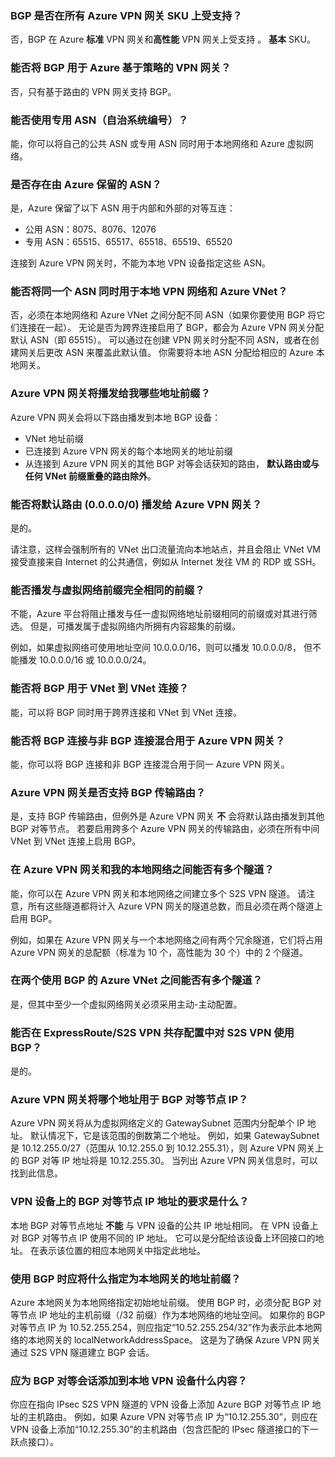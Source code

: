 ### <a name="is-bgp-supported-on-all-azure-vpn-gateway-skus"></a>BGP 是否在所有 Azure VPN 网关 SKU 上受支持？
否，BGP 在 Azure **标准** VPN 网关和**高性能** VPN 网关上受支持 。 **基本** SKU。

### <a name="can-i-use-bgp-with-azure-policy-based-vpn-gateways"></a>能否将 BGP 用于 Azure 基于策略的 VPN 网关？
否，只有基于路由的 VPN 网关支持 BGP。

### <a name="can-i-use-private-asns-autonomous-system-numbers"></a>能否使用专用 ASN（自治系统编号）？
能，你可以将自己的公共 ASN 或专用 ASN 同时用于本地网络和 Azure 虚拟网络。

### <a name="are-there-asns-reserved-by-azure"></a>是否存在由 Azure 保留的 ASN？
是，Azure 保留了以下 ASN 用于内部和外部的对等互连：

* 公用 ASN：8075、8076、12076
* 专用 ASN：65515、65517、65518、65519、65520

连接到 Azure VPN 网关时，不能为本地 VPN 设备指定这些 ASN。

### <a name="can-i-use-the-same-asn-for-both-on-premises-vpn-networks-and-azure-vnets"></a>能否将同一个 ASN 同时用于本地 VPN 网络和 Azure VNet？
否，必须在本地网络和 Azure VNet 之间分配不同 ASN（如果你要使用 BGP 将它们连接在一起）。 无论是否为跨界连接启用了 BGP，都会为 Azure VPN 网关分配默认 ASN（即 65515）。 可以通过在创建 VPN 网关时分配不同 ASN，或者在创建网关后更改 ASN 来覆盖此默认值。 你需要将本地 ASN 分配给相应的 Azure 本地网关。

### <a name="what-address-prefixes-will-azure-vpn-gateways-advertise-to-me"></a>Azure VPN 网关将播发给我哪些地址前缀？
Azure VPN 网关会将以下路由播发到本地 BGP 设备：

* VNet 地址前缀
* 已连接到 Azure VPN 网关的每个本地网关的地址前缀
* 从连接到 Azure VPN 网关的其他 BGP 对等会话获知的路由， **默认路由或与任何 VNet 前缀重叠的路由除外**。

### <a name="can-i-advertise-default-route-00000-to-azure-vpn-gateways"></a>能否将默认路由 (0.0.0.0/0) 播发给 Azure VPN 网关？
是的。

请注意，这样会强制所有的 VNet 出口流量流向本地站点，并且会阻止 VNet VM 接受直接来自 Internet 的公共通信，例如从 Internet 发往 VM 的 RDP 或 SSH。

### <a name="can-i-advertise-the-exact-prefixes-as-my-virtual-network-prefixes"></a>能否播发与虚拟网络前缀完全相同的前缀？

不能，Azure 平台将阻止播发与任一虚拟网络地址前缀相同的前缀或对其进行筛选。 但是，可播发属于虚拟网络内所拥有内容超集的前缀。 

例如，如果虚拟网络可使用地址空间 10.0.0.0/16，则可以播发 10.0.0.0/8， 但不能播发 10.0.0.0/16 或 10.0.0.0/24。

### <a name="can-i-use-bgp-with-my-vnet-to-vnet-connections"></a>能否将 BGP 用于 VNet 到 VNet 连接？
能，可以将 BGP 同时用于跨界连接和 VNet 到 VNet 连接。

### <a name="can-i-mix-bgp-with-non-bgp-connections-for-my-azure-vpn-gateways"></a>能否将 BGP 连接与非 BGP 连接混合用于 Azure VPN 网关？
能，你可以将 BGP 连接和非 BGP 连接混合用于同一 Azure VPN 网关。

### <a name="does-azure-vpn-gateway-support-bgp-transit-routing"></a>Azure VPN 网关是否支持 BGP 传输路由？
是，支持 BGP 传输路由，但例外是 Azure VPN 网关 **不** 会将默认路由播发到其他 BGP 对等节点。 若要启用跨多个 Azure VPN 网关的传输路由，必须在所有中间 VNet 到 VNet 连接上启用 BGP。

### <a name="can-i-have-more-than-one-tunnel-between-azure-vpn-gateway-and-my-on-premises-network"></a>在 Azure VPN 网关和我的本地网络之间能否有多个隧道？
能，你可以在 Azure VPN 网关和本地网络之间建立多个 S2S VPN 隧道。 请注意，所有这些隧道都将计入 Azure VPN 网关的隧道总数，而且必须在两个隧道上启用 BGP。

例如，如果在 Azure VPN 网关与一个本地网络之间有两个冗余隧道，它们将占用 Azure VPN 网关的总配额（标准为 10 个，高性能为 30 个）中的 2 个隧道。

### <a name="can-i-have-multiple-tunnels-between-two-azure-vnets-with-bgp"></a>在两个使用 BGP 的 Azure VNet 之间能否有多个隧道？
是，但其中至少一个虚拟网络网关必须采用主动-主动配置。

### <a name="can-i-use-bgp-for-s2s-vpn-in-an-expressroutes2s-vpn-co-existence-configuration"></a>能否在 ExpressRoute/S2S VPN 共存配置中对 S2S VPN 使用 BGP？
是的。 

### <a name="what-address-does-azure-vpn-gateway-use-for-bgp-peer-ip"></a>Azure VPN 网关将哪个地址用于 BGP 对等节点 IP？
Azure VPN 网关将从为虚拟网络定义的 GatewaySubnet 范围内分配单个 IP 地址。 默认情况下，它是该范围的倒数第二个地址。 例如，如果 GatewaySubnet 是 10.12.255.0/27（范围从 10.12.255.0 到 10.12.255.31），则 Azure VPN 网关上的 BGP 对等 IP 地址将是 10.12.255.30。 当列出 Azure VPN 网关信息时，可以找到此信息。

### <a name="what-are-the-requirements-for-the-bgp-peer-ip-addresses-on-my-vpn-device"></a>VPN 设备上的 BGP 对等节点 IP 地址的要求是什么？
本地 BGP 对等节点地址 **不能** 与 VPN 设备的公共 IP 地址相同。 在 VPN 设备上对 BGP 对等节点 IP 使用不同的 IP 地址。 它可以是分配给该设备上环回接口的地址。 在表示该位置的相应本地网关中指定此地址。

### <a name="what-should-i-specify-as-my-address-prefixes-for-the-local-network-gateway-when-i-use-bgp"></a>使用 BGP 时应将什么指定为本地网关的地址前缀？
Azure 本地网关为本地网络指定初始地址前缀。 使用 BGP 时，必须分配 BGP 对等节点 IP 地址的主机前缀（/32 前缀）作为本地网络的地址空间。 如果你的 BGP 对等节点 IP 为 10.52.255.254，则应指定“10.52.255.254/32”作为表示此本地网络的本地网关的 localNetworkAddressSpace。 这是为了确保 Azure VPN 网关通过 S2S VPN 隧道建立 BGP 会话。

### <a name="what-should-i-add-to-my-on-premises-vpn-device-for-the-bgp-peering-session"></a>应为 BGP 对等会话添加到本地 VPN 设备什么内容？
你应在指向 IPsec S2S VPN 隧道的 VPN 设备上添加 Azure BGP 对等节点 IP 地址的主机路由。 例如，如果 Azure VPN 对等节点 IP 为“10.12.255.30”，则应在 VPN 设备上添加“10.12.255.30”的主机路由（包含匹配的 IPsec 隧道接口的下一跃点接口）。